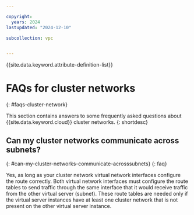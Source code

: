 ```yaml
---

copyright:
  years: 2024
lastupdated: "2024-12-10"

subcollection: vpc


---
```


{{site.data.keyword.attribute-definition-list}}

# FAQs for cluster networks
{: #faqs-cluster-network}

This section contains answers to some frequently asked questions about {{site.data.keyword.cloud}} cluster networks.
{: shortdesc}

## Can my cluster networks communicate across subnets?
{: #can-my-cluster-networks-communicate-acrosssubnets}
{: faq}

Yes, as long as your cluster network virtual network interfaces configure the route correctly. Both virtual network interfaces must configure the route tables to send traffic through the same interface that it would receive traffic from the other virtual server (subnet). These route tables are needed only if the virtual server instances have at least one cluster network that is not present on the other virtual server instance.
